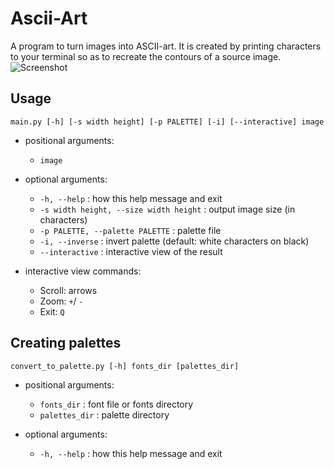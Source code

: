 # Ascii-Art
A program to turn images into ASCII-art. It is created by printing characters to your terminal so as to recreate the contours of a source image.
![Screenshot](example.png)

## Usage
```
main.py [-h] [-s width height] [-p PALETTE] [-i] [--interactive] image
```
- positional arguments:
  * `image`

- optional arguments:
  * `-h, --help` : how this help message and exit
  * `-s width height, --size width height` : output image size (in characters)
  * `-p PALETTE, --palette PALETTE` : palette file
  * `-i, --inverse` : invert palette (default: white characters on black)
  * `--interactive` : interactive view of the result

- interactive view commands:
    * Scroll: arrows
    * Zoom: `+`/ `-`
    * Exit: `Q`

## Сreating palettes
```
convert_to_palette.py [-h] fonts_dir [palettes_dir]
```
- positional arguments:
  * `fonts_dir` : font file or fonts directory
  * `palettes_dir` : palette directory

- optional arguments:
  * `-h, --help` : how this help message and exit

